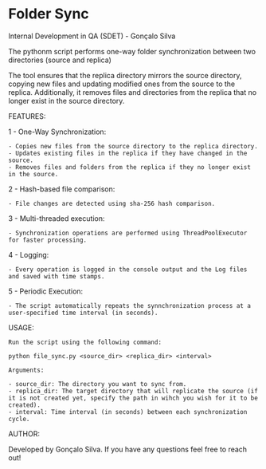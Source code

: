 # Folder Sync

Internal Development in QA (SDET) - Gonçalo Silva

The pythonm script performs one-way folder synchronization between two directories (source and replica)

The tool ensures that the replica directory mirrors the source directory, copying new files and updating modified ones from the source to the replica. Additionally, it removes files and directories from the replica that no longer exist in the source directory.


FEATURES:

1 - One-Way Synchronization:
    
    - Copies new files from the source directory to the replica directory.
    - Updates existing files in the replica if they have changed in the source.
    - Removes files and folders from the replica if they no longer exist in the source.

2 -  Hash-based file comparison:
    
    - File changes are detected using sha-256 hash comparison.

3 - Multi-threaded execution:

    - Synchronization operations are performed using ThreadPoolExecutor for faster processing.

4 - Logging:

    - Every operation is logged in the console output and the Log files and saved with time stamps.

5 - Periodic Execution:

    - The script automatically repeats the synnchronization process at a user-specified time interval (in seconds).




USAGE:

    Run the script using the following command:

    python file_sync.py <source_dir> <replica_dir> <interval>

    Arguments:

    - source_dir: The directory you want to sync from.
    - replica_dir: The target directory that will replicate the source (if it is not created yet, specify the path in wihch you wish for it to be created).
    - interval: Time interval (in seconds) between each synchronization cycle.





AUTHOR:

Developed by Gonçalo Silva. If you have any questions feel free to reach out!
